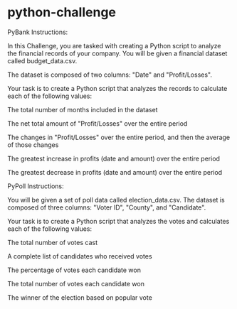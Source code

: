 # python-challenge

PyBank Instructions:

In this Challenge, you are tasked with creating a Python script to analyze the financial records of your company. You will be given a financial dataset called budget_data.csv. 

The dataset is composed of two columns: "Date" and "Profit/Losses".

Your task is to create a Python script that analyzes the records to calculate each of the following values:

The total number of months included in the dataset

The net total amount of "Profit/Losses" over the entire period

The changes in "Profit/Losses" over the entire period, and then the average of those changes

The greatest increase in profits (date and amount) over the entire period

The greatest decrease in profits (date and amount) over the entire period

PyPoll Instructions:

You will be given a set of poll data called election_data.csv. The dataset is composed of three columns: "Voter ID", "County", and "Candidate". 

Your task is to create a Python script that analyzes the votes and calculates each of the following values:

The total number of votes cast

A complete list of candidates who received votes

The percentage of votes each candidate won

The total number of votes each candidate won

The winner of the election based on popular vote
